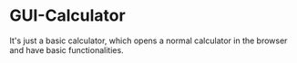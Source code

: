 # GUI-Calculator
It's just a basic calculator, which opens a normal calculator in the browser and have basic functionalities.
